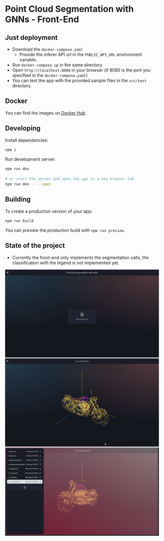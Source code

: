 # Point Cloud Segmentation with GNNs - Front-End

## Just deployment

- Download the `docker-compose.yaml`
    - Provide the inferer API url in the `PUBLIC_API_URL` environment variable.
- Run `docker-compose up` in the same directory
- Open `http://localhost:8080` in your browser (if 8080 is the port you specified in the `docker-compose.yaml`)
- You can test the app with the provided sample files in the `src/test` directory.

## Docker

You can find the images on [Docker Hub](https://hub.docker.com/repository/docker/wingsmc/point_cloud_client).

## Developing

Install dependencies:

```bash
npm i
```

Run development server:

```bash
npm run dev

# or start the server and open the app in a new browser tab
npm run dev -- --open
```

## Building

To create a production version of your app:

```bash
npm run build
```

You can preview the production build with `npm run preview`.

## State of the project

- Currently the front-end only implements the segmentation calls, the classification with the legend is not implemented yet.

![ui1](docs/doc3.png)
![ui2](docs/doc2.png)
![files](docs/doc1.png)

